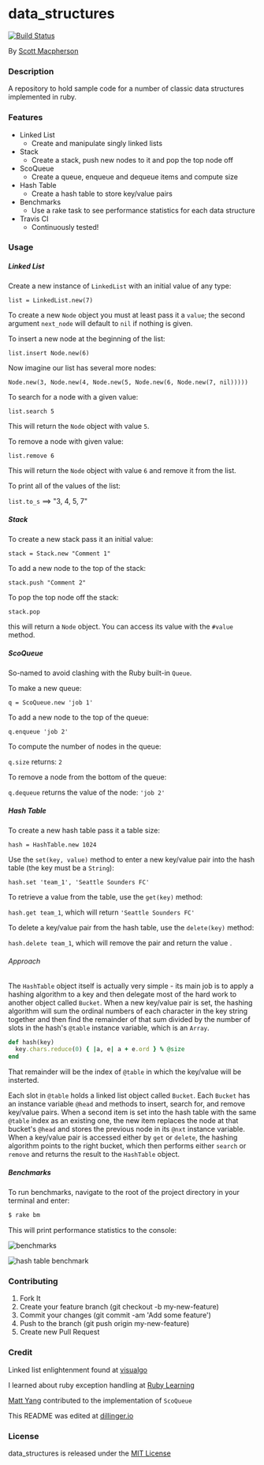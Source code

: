 # data_structures
[![Build Status](https://travis-ci.org/scottmacphersonmusic/data_structures.svg?branch=hash_table)](https://travis-ci.org/scottmacphersonmusic/data_structures)

By [Scott Macpherson](https://github.com/scottmacphersonmusic)

### Description

A repository to hold sample code for a number of classic data structures implemented in ruby.
### Features
- Linked List
  - Create and manipulate singly linked lists
- Stack
  - Create a stack, push new nodes to it and pop the top node off
- ScoQueue
  - Create a queue, enqueue and dequeue items and compute size
- Hash Table
  - Create a hash table to store key/value pairs
- Benchmarks
  - Use a rake task to see performance statistics for each data structure
- Travis CI
  - Continuously tested!

### Usage
##### Linked List
Create a new instance of `LinkedList` with an initial value of any type:

`list = LinkedList.new(7)`

To create a new `Node` object you must at least pass it a `value`; the second argument `next_node` will default to `nil` if nothing is given.

To insert a new node at the beginning of the list:

`list.insert Node.new(6)`

Now imagine our list has several more nodes:

`Node.new(3, Node.new(4, Node.new(5, Node.new(6, Node.new(7, nil)))))`

To search for a node with a given value:

`list.search 5`

This will return the `Node` object with value `5`.

To remove a node with given value:

`list.remove 6`

This will return the `Node` object with value `6` and remove it from the list.

To print all of the values of the list:

`list.to_s` ==> "3, 4, 5, 7"

##### Stack
To create a new stack pass it an initial value:

`stack = Stack.new "Comment 1"`

To add a new node to the top of the stack:

`stack.push "Comment 2"`

To pop the top node off the stack:

`stack.pop`

this will return a `Node` object.  You can access its value with the
`#value` method.

##### ScoQueue
So-named to avoid clashing with the Ruby built-in `Queue`.

To make a new queue:

`q = ScoQueue.new 'job 1'`

To add a new node to the top of the queue:

`q.enqueue 'job 2'`

To compute the number of nodes in the queue:

`q.size` returns: `2`

To remove a node from the bottom of the queue:

`q.dequeue` returns the value of the node: `'job 2'`

##### Hash Table
To create a new hash table pass it a table size:

`hash = HashTable.new 1024`

Use the `set(key, value)` method to enter a new key/value pair into the hash table (the key must be a `String`):

`hash.set 'team_1', 'Seattle Sounders FC'`

To retrieve a value from the table, use the `get(key)` method:

`hash.get team_1`, which will return `'Seattle Sounders FC'`

To delete a key/value pair from the hash table, use the `delete(key)` method:

`hash.delete team_1`, which will remove the pair and return the value .

###### Approach
The `HashTable` object itself is actually very simple - its main job is to apply a hashing algorithm to a key and then delegate most of the hard work to another object called `Bucket`.  When a new key/value pair is set, the hashing algorithm will sum the ordinal numbers of each character in the key string together and then find the remainder of that sum divided by the number of slots in the hash's `@table` instance variable, which is an `Array`.

```ruby
def hash(key)
  key.chars.reduce(0) { |a, e| a + e.ord } % @size
end
```

That remainder will be the index of `@table` in which the key/value will be insterted.

Each slot in `@table` holds a linked list object called `Bucket`. Each `Bucket` has an instance variable `@head` and methods to insert, search for, and remove key/value pairs.  When a second item is set into the hash table with the same `@table` index as an existing one, the new item replaces the node at that bucket's `@head` and stores the previous node in its `@nxt` instance variable.  When a key/value pair is accessed either by `get` or `delete`, the hashing algorithm points to the right bucket, which then performs either `search` or `remove` and returns the result to the `HashTable` object.

##### Benchmarks
To run benchmarks, navigate to the root of the project directory in your terminal and enter:
```bash
$ rake bm
```
This will print performance statistics to the console:

![benchmarks](/benchmarks.png)

![hash table benchmark](/hashtable_benchmark.png)

### Contributing
1. Fork It
2. Create your feature branch (git checkout -b my-new-feature)
3. Commit your changes (git commit -am 'Add some feature')
4. Push to the branch (git push origin my-new-feature)
5. Create new Pull Request

### Credit
Linked list enlightenment found at [visualgo](http://visualgo.net/list.html#)

I learned about ruby exception handling at [Ruby Learning](http://rubylearning.com/satishtalim/ruby_exceptions.html)

[Matt Yang](https://github.com/yang70) contributed to the implementation of `ScoQueue`

This README was edited at [dillinger.io](dillinger.io)


### License
data_structures is released under the [MIT License](http://opensource.org/licenses/MIT)

